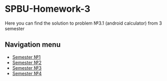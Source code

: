 # SPBU-Homework-3
Here you can find the solution to problem №3.1 (android calculator) from 3 semester

## Navigation menu
* [Semester №1](https://github.com/GirZ0n/SPBU-Homework-1) 
* [Semester №2](https://github.com/GirZ0n/SPBU-Homework-2) 
* [Semester №3](https://github.com/GirZ0n/SPBU-Homework-3) 
* [Semester №4](https://github.com/GirZ0n/SPBU-Homework-4) 
